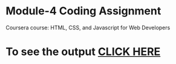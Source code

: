 

# Module-4 Coding Assignment

Coursera course: HTML, CSS, and Javascript for Web Developers

# To see the output [CLICK HERE](https://s-naveenkumar-001.github.io/Coursera-HTML-CSS-and-JavaScript-for-Web-Developers/Assignments/module-4/index.html)

